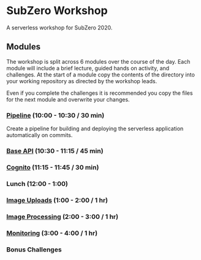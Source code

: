 # SubZero Workshop

A serverless workshop for SubZero 2020.

## Modules

The workshop is split across 6 modules over the course of the day. Each module will include a brief lecture, guided hands on activity, and challenges. At the start of a module copy the contents of the directory into your working repository as directed by the workshop leads.

Even if you complete the challenges it is recommended you copy the files for the next module and overwrite your changes.

### [Pipeline](1_Pipeline/README.md) (10:00 - 10:30 / 30 min)

Create a pipeline for building and deploying the serverless application automatically on commits.

### [Base API](2_Base_API/README.md) (10:30 - 11:15 / 45 min)

### [Cognito](3_Cognito/README.md) (11:15 - 11:45 / 30 min)

### Lunch (12:00 - 1:00)

### [Image Uploads](4_Image_Uploads/README.md) (1:00 - 2:00 / 1 hr)

### [Image Processing](5_Image_Processing/README.md) (2:00 - 3:00 / 1 hr)

### [Monitoring](6_Monitoring/README.md) (3:00 - 4:00 / 1 hr)

### Bonus Challenges
